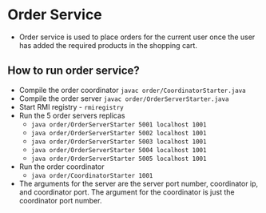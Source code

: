 # Order Service
 - Order service is used to place orders for the current user once the user has added the required products in the shopping cart.

## How to run order service?
   - Compile the order coordinator `javac order/CoordinatorStarter.java`
   - Compile the order server `javac order/OrderServerStarter.java`
   - Start RMI registry - `rmiregistry`
   - Run the 5 order servers replicas
      - `java order/OrderServerStarter 5001 localhost 1001`
      - `java order/OrderServerStarter 5002 localhost 1001`
      - `java order/OrderServerStarter 5003 localhost 1001`
      - `java order/OrderServerStarter 5004 localhost 1001`
      - `java order/OrderServerStarter 5005 localhost 1001`
   - Run the order coordinator
      - `java order/CoordinatorStarter 1001`
   - The arguments for the server are the server port number, coordinator ip, and coordinator port. The argument for the coordinator is just the coordinator port number.

